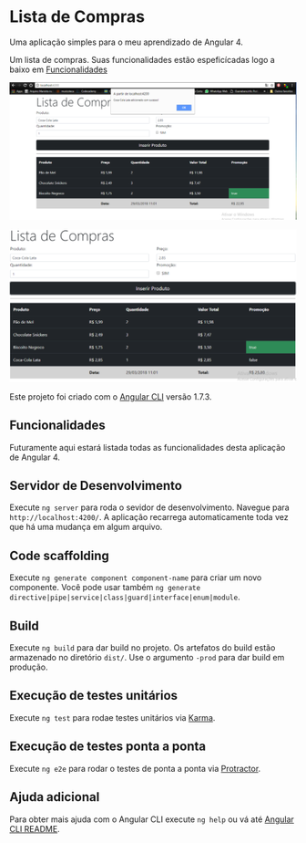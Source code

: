 # Lista de Compras

Uma aplicação simples para o meu aprendizado de Angular 4.

Um lista de compras. Suas funcionalidades estão espeficícadas logo a baixo em [Funcionalidades](https://github.com/FilipeFilpe/listaCompras#funcionalidades)

![Print um do App](https://github.com/FilipeFilpe/listaCompras/blob/master/src/app/tela1.PNG)

![Print dois do App](https://github.com/FilipeFilpe/listaCompras/blob/master/src/app/tela2.PNG)

Este projeto foi criado com o [Angular CLI](https://github.com/angular/angular-cli) versão 1.7.3.

## Funcionalidades
Futuramente aqui estará listada todas as funcionalidades desta aplicação de Angular 4.

## Servidor de Desenvolvimento

Execute `ng server` para roda o sevidor de desenvolvimento. Navegue para `http://localhost:4200/`. A aplicação recarrega automaticamente toda vez que há uma mudança em algum arquivo.

## Code scaffolding

Execute `ng generate component component-name` para criar um novo componente. Você pode usar também `ng generate directive|pipe|service|class|guard|interface|enum|module`.

## Build

Execute `ng build` para dar build no projeto. Os artefatos do build estão armazenado no diretório `dist/`. Use o argumento `-prod` para dar build em produção.

## Execução de testes unitários

Execute `ng test` para rodae testes unitários via [Karma](https://karma-runner.github.io).

## Execução de testes ponta a ponta

Execute `ng e2e` para rodar o testes de ponta a ponta via [Protractor](http://www.protractortest.org/).

## Ajuda adicional

Para obter mais ajuda com o Angular CLI execute `ng help` ou vá até [Angular CLI README](https://github.com/angular/angular-cli/blob/master/README.md).
